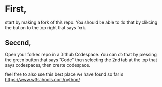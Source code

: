 # First, 
start by making a fork of this repo. You should be able to do that by clikcing the button to the top right that says fork.
## Second,
Open your forked repo in a Github Codespace. You can do that by pressing the green button that says "Code" then selecting the 2nd tab at the top that says codespaces, then create codespace.

feel free to also use this
best place we have found so far is https://www.w3schools.com/python/
